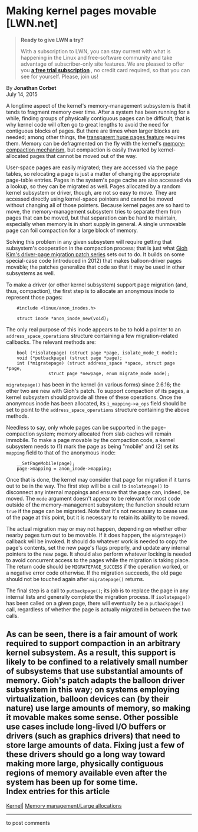 # Making kernel pages movable [LWN.net]

> **Ready to give LWN a try?**
> 
> With a subscription to LWN, you can stay current with what is happening in the Linux and free-software community and take advantage of subscriber-only site features. We are pleased to offer you **[a free trial subscription](https://lwn.net/Promo/nst-trial/claim)** , no credit card required, so that you can see for yourself. Please, join us! 

By **Jonathan Corbet**  
July 14, 2015 

A longtime aspect of the kernel's memory-management subsystem is that it tends to fragment memory over time. After a system has been running for a while, finding groups of physically contiguous pages can be difficult; that is why kernel code will often go to great lengths to avoid the need for contiguous blocks of pages. But there are times when larger blocks are needed; among other things, the [transparent huge pages feature](/Articles/423584/) requires them. Memory can be defragmented on the fly with the kernel's [memory-compaction mechanism](/Articles/368869/), but compaction is easily thwarted by kernel-allocated pages that cannot be moved out of the way. 

User-space pages are easily migrated; they are accessed via the page tables, so relocating a page is just a matter of changing the appropriate page-table entries. Pages in the system's page cache are also accessed via a lookup, so they can be migrated as well. Pages allocated by a random kernel subsystem or driver, though, are not so easy to move. They are accessed directly using kernel-space pointers and cannot be moved without changing all of those pointers. Because kernel pages are so hard to move, the memory-management subsystem tries to separate them from pages that can be moved, but that separation can be hard to maintain, especially when memory is in short supply in general. A single unmovable page can foil compaction for a large block of memory. 

Solving this problem in any given subsystem will require getting that subsystem's cooperation in the compaction process; that is just what [Gioh Kim's driver-page migration patch series](/Articles/650864/) sets out to do. It builds on some special-case code (introduced in 2012) that makes balloon-driver pages movable; the patches generalize that code so that it may be used in other subsystems as well. 

To make a driver (or other kernel subsystem) support page migration (and, thus, compaction), the first step is to allocate an anonymous inode to represent those pages: 
    
    
        #include <linux/anon_inodes.h>
        
        struct inode *anon_inode_new(void);
    

The only real purpose of this inode appears to be to hold a pointer to an `address_space_operations` structure containing a few migration-related callbacks. The relevant methods are: 
    
    
        bool (*isolatepage) (struct page *page, isolate_mode_t mode);
        void (*putbackpage) (struct page *page);
        int (*migratepage) (struct address_space *space, struct page *page,
        			struct page *newpage, enum migrate_mode mode);
    

`migratepage()` has been in the kernel (in various forms) since 2.6.16; the other two are new with Gioh's patch. To support compaction of its pages, a kernel subsystem should provide all three of these operations. Once the anonymous inode has been allocated, its `i_mapping->a_ops` field should be set to point to the `address_space_operations` structure containing the above methods. 

Needless to say, only whole pages can be supported in the page-compaction system; memory allocated from slab caches will remain immobile. To make a page movable by the compaction code, a kernel subsystem needs to (1) mark the page as being "mobile" and (2) set its `mapping` field to that of the anonymous inode: 
    
    
        __SetPageMobile(page);
        page->mapping = anon_inode->mapping;
    

Once that is done, the kernel may consider that page for migration if it turns out to be in the way. The first step will be a call to `isolatepage()` to disconnect any internal mappings and ensure that the page can, indeed, be moved. The `mode` argument doesn't appear to be relevant for most code outside of the memory-management subsystem; the function should return `true` if the page can be migrated. Note that it's not necessary to cease use of the page at this point, but it is necessary to retain its ability to be moved. 

The actual migration may or may not happen, depending on whether other nearby pages turn out to be movable. If it does happen, the `migratepage()` callback will be invoked. It should do whatever work is needed to copy the page's contents, set the new page's flags properly, and update any internal pointers to the new page. It should also perform whatever locking is needed to avoid concurrent access to the pages while the migration is taking place. The return code should be `MIGRATEPAGE_SUCCESS` if the operation worked, or a negative error code otherwise. If the migration succeeds, the old page should not be touched again after `migratepage()` returns. 

The final step is a call to `putbackpage()`; its job is to replace the page in any internal lists and generally complete the migration process. If `isolatepage()` has been called on a given page, there will eventually be a `putbackpage()` call, regardless of whether the page is actually migrated in between the two calls. 

As can be seen, there is a fair amount of work required to support compaction in an arbitrary kernel subsystem. As a result, this support is likely to be confined to a relatively small number of subsystems that use substantial amounts of memory. Gioh's patch adapts the balloon driver subsystem in this way; on systems employing virtualization, balloon devices can (by their nature) use large amounts of memory, so making it movable makes some sense. Other possible use cases include long-lived I/O buffers or drivers (such as graphics drivers) that need to store large amounts of data. Fixing just a few of these drivers should go a long way toward making more large, physically contiguous regions of memory available even after the system has been up for some time.  
Index entries for this article  
---  
[Kernel](/Kernel/Index)| [Memory management/Large allocations](/Kernel/Index#Memory_management-Large_allocations)  
  


* * *

to post comments 

